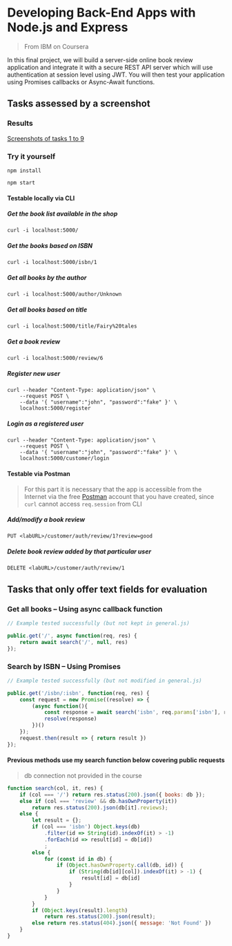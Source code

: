 # Developing Back-End Apps with Node.js and Express
> From IBM on Coursera

In this final project, we will build a server-side online book review application and integrate it with a secure REST API server which will use authentication at session level using JWT. You will then test your application using Promises callbacks or Async-Await functions.
## Tasks assessed by a screenshot
### Results
[Screenshots of tasks 1 to 9](https://github.com/j5py/express/tree/crud-jwt/screenshots)
### Try it yourself
```Shell
npm install
```
```Shell
npm start
```
#### Testable locally via CLI
##### Get the book list available in the shop
```Shell
curl -i localhost:5000/
```
##### Get the books based on ISBN
```Shell
curl -i localhost:5000/isbn/1
```
##### Get all books by the author
```Shell
curl -i localhost:5000/author/Unknown
```
##### Get all books based on title
```Shell
curl -i localhost:5000/title/Fairy%20tales
```
##### Get a book review
```Shell
curl -i localhost:5000/review/6
```
##### Register new user
```Shell
curl --header "Content-Type: application/json" \
    --request POST \
    --data '{ "username":"john", "password":"fake" }' \
    localhost:5000/register
```
##### Login as a registered user
```Shell
curl --header "Content-Type: application/json" \
    --request POST \
    --data '{ "username":"john", "password":"fake" }' \
    localhost:5000/customer/login
```
#### Testable via Postman
> For this part it is necessary that the app is accessible from the Internet via the free [Postman](https://www.postman.com/) account that you have created, since `curl` cannot access `req.session` from CLI
##### Add/modify a book review
```
PUT <labURL>/customer/auth/review/1?review=good
```
##### Delete book review added by that particular user
```
DELETE <labURL>/customer/auth/review/1
```
## Tasks that only offer text fields for evaluation
### Get all books – Using async callback function
```JavaScript
// Example tested successfully (but not kept in general.js)

public.get('/', async function(req, res) {
    return await search('/', null, res)
});
```
### Search by ISBN – Using Promises
```JavaScript
// Example tested successfully (but not modified in general.js)

public.get('/isbn/:isbn', function(req, res) {
    const request = new Promise((resolve) => {
        (async function(){
            const response = await search('isbn', req.params['isbn'], res);
            resolve(response)
        })()
    });
    request.then(result => { return result })
});
```
#### Previous methods use my search function below covering public requests
> db connection not provided in the course
```JavaScript
function search(col, it, res) {
    if (col === '/') return res.status(200).json({ books: db });
    else if (col === 'review' && db.hasOwnProperty(it))
        return res.status(200).json(db[it].reviews);
    else {
        let result = {};
        if (col === 'isbn') Object.keys(db)
            .filter(id => String(id).indexOf(it) > -1)
            .forEach(id => result[id] = db[id])
            ;
        else {
            for (const id in db) {
                if (Object.hasOwnProperty.call(db, id)) {
                    if (String(db[id][col]).indexOf(it) > -1) {
                        result[id] = db[id]
                    }
                }
            }
        }
        if (Object.keys(result).length)
            return res.status(200).json(result);
        else return res.status(404).json({ message: 'Not Found' })
    }
}
```